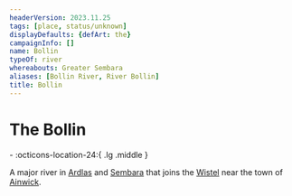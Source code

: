 ```yaml
---
headerVersion: 2023.11.25
tags: [place, status/unknown]
displayDefaults: {defArt: the}
campaignInfo: []
name: Bollin
typeOf: river
whereabouts: Greater Sembara
aliases: [Bollin River, River Bollin]
title: Bollin
---
```

# The Bollin
<div class="grid cards ext-narrow-margin ext-one-column" markdown>
-    :octicons-location-24:{ .lg .middle }   
</div>


A major river in [Ardlas](<../../zimkova/ardlas.md>) and [Sembara](<../../sembara/sembara.md>) that joins the [Wistel](<./wistel.md>) near the town of [Ainwick](<../../sembara/barony-of-ainwick/ainwick.md>).
